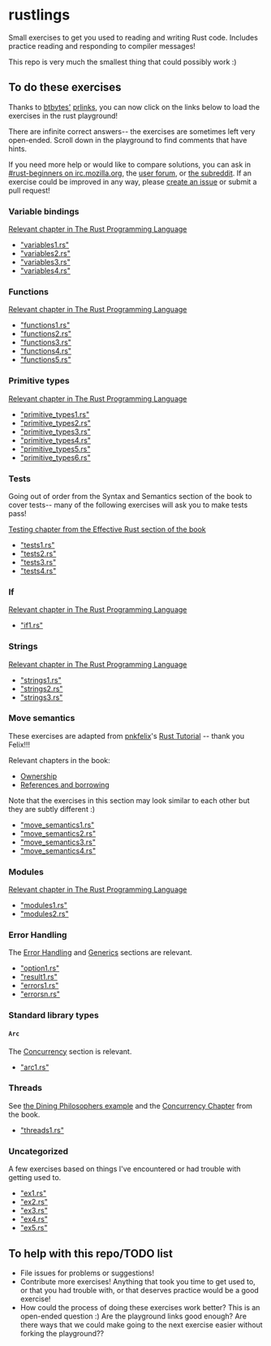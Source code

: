 # rustlings

Small exercises to get you used to reading and writing Rust code. Includes practice reading and responding to
compiler messages!

This repo is very much the smallest thing that could possibly work :)

## To do these exercises

Thanks to [btbytes'](https://twitter.com/btbytes) [prlinks](https://github.com/btbytes/prlink), you can now click on the links below to load the exercises in the rust playground!

There are infinite correct answers-- the exercises are sometimes left very open-ended. Scroll down in the playground to find comments that have hints.

If you need more help or would like to compare solutions, you can ask in [#rust-beginners on irc.mozilla.org](https://chat.mibbit.com/?server=irc.mozilla.org&channel=%23rust-beginners ), the [user forum](https://users.rust-lang.org/), or [the subreddit](https://reddit.com/r/rust). If an exercise could be improved in any way, please [create an issue](https://github.com/carols10cents/rustlings/issues/new) or submit a pull request!

### Variable bindings

[Relevant chapter in The Rust Programming Language](https://doc.rust-lang.org/stable/book/variable-bindings.html)

- ["variables1.rs"](http://play.rust-lang.org/?code=%2F%2F+Make+me+compile%21+Scroll+down+for+hints+%3A%29%0A%0Afn+main%28%29+%7B%0A++++x+%3D+5%3B%0A++++println%21%28%22x+has+the+value+%7B%7D%22%2C+x%29%3B%0A%7D%0A%0A%0A%0A%0A%0A%0A%0A%0A%0A%0A%0A%0A%0A%0A%0A%0A%0A%0A%0A%0A%0A%0A%0A%0A%0A%0A%0A%0A%0A%0A%0A%0A%0A%2F%2F+Hint%3A+The+declaration+on+line+4+is+missing+a+keyword+that+is+needed+in+Rust%0A%2F%2F+to+create+a+new+variable+binding.%0A)
- ["variables2.rs"](http://play.rust-lang.org/?code=%2F%2F+Make+me+compile%21+Scroll+down+for+hints+%3A%29%0A%0Afn+main%28%29+%7B%0A++++let+x%3B%0A++++if+x+%3D%3D+10+%7B%0A++++++++println%21%28%22Ten%21%22%29%3B%0A++++%7D+else+%7B%0A++++++++println%21%28%22Not+ten%21%22%29%3B%0A++++%7D%0A%7D%0A%0A%0A%0A%0A%0A%0A%0A%0A%0A%0A%0A%0A%0A%0A%0A%0A%0A%0A%0A%0A%0A%0A%0A%0A%0A%0A%0A%0A%0A%2F%2F+The+compiler+message+is+saying+that+Rust+cannot+infer+the+type+that+the%0A%2F%2F+variable+binding+%60x%60+has+with+what+is+given+here.%0A%2F%2F+What+happens+if+you+annotate+line+4+with+a+type+annotation%3F%0A%2F%2F+What+if+you+give+x+a+value%3F%0A%2F%2F+What+if+you+do+both%3F%0A%2F%2F+What+type+should+x+be%2C+anyway%3F%0A%2F%2F+What+if+x+is+the+same+type+as+10%3F+What+if+it%27s+a+different+type%3F%0A)
- ["variables3.rs"](http://play.rust-lang.org/?code=%2F%2F+Make+me+compile%21+Scroll+down+for+hints+%3A%29%0A%0Afn+main%28%29+%7B%0A++++let+x+%3D+3%3B%0A++++println%21%28%22Number+%7B%7D%22%2C+x%29%3B%0A++++x+%3D+5%3B%0A++++println%21%28%22Number+%7B%7D%22%2C+x%29%3B%0A%7D%0A%0A%0A%0A%0A%0A%0A%0A%0A%0A%0A%0A%0A%0A%0A%0A%0A%0A%0A%0A%0A%0A%0A%0A%0A%0A%0A%0A%0A%0A%0A%0A%2F%2F+In+Rust%2C+variable+bindings+are+immutable+by+default.+But+here+we%27re+trying%0A%2F%2F+to+reassign+a+different+value+to+x%21+There%27s+a+keyword+we+can+use+to+make%0A%2F%2F+a+variable+binding+mutable+instead.%0A)
- ["variables4.rs"](http://play.rust-lang.org/?code=%2F%2F+Make+me+compile%21+Scroll+down+for+hints+%3A%29%0A%0Afn+main%28%29+%7B%0A++++let+x%3A+i32%3B%0A++++println%21%28%22Number+%7B%7D%22%2C+x%29%3B%0A%7D%0A%0A%0A%0A%0A%0A%0A%0A%0A%0A%0A%0A%0A%0A%0A%0A%0A%0A%0A%0A%0A%0A%0A%0A%0A%0A%0A%0A%0A%0A%0A%0A%0A%0A%2F%2F+Oops%21+In+this+exercise%2C+we+have+a+variable+binding+that+we%27ve+created+on%0A%2F%2F+line+4%2C+and+we%27re+trying+to+use+it+on+line+5%2C+but+we+haven%27t+given+it+a%0A%2F%2F+value.+We+can%27t+print+out+something+that+isn%27t+there%3B+try+giving+x+a+value%21%0A%2F%2F+This+is+an+error+that+can+cause+bugs+that%27s+very+easy+to+make+in+any%0A%2F%2F+programming+language+--+thankfully+the+Rust+compiler+has+caught+this+for+us%21%0A)

### Functions

[Relevant chapter in The Rust Programming Language](https://doc.rust-lang.org/stable/book/functions.html)

- ["functions1.rs"](http://play.rust-lang.org/?code=%2F%2F+Make+me+compile%21+Scroll+down+for+hints+%3A%29%0A%0Afn+main%28%29+%7B%0A++++call_me%28%29%3B%0A%7D%0A%0A%0A%0A%0A%0A%0A%0A%0A%0A%0A%0A%0A%0A%0A%0A%0A%0A%0A%0A%0A%0A%0A%0A%0A%0A%0A%0A%0A%0A%0A%0A%0A%0A%0A%2F%2F+This+main+function+is+calling+a+function+that+it+expects+to+exist%2C+but+the%0A%2F%2F+function+doesn%27t+exist.+It+expects+this+function+to+have+the+name+%60call_me%60.%0A%2F%2F+It+expects+this+function+to+not+take+any+arguments+and+not+return+a+value.%0A%2F%2F+Sounds+a+lot+like+%60main%60%2C+doesn%27t+it%3F%0A)
- ["functions2.rs"](http://play.rust-lang.org/?code=%2F%2F+Make+me+compile%21+Scroll+down+for+hints+%3A%29%0A%0Afn+main%28%29+%7B%0A++++call_me%283%29%3B%0A%7D%0A%0Afn+call_me%28num%29+%7B%0A++++for+i+in+0..num+%7B%0A++++++++println%21%28%22Ring%21+Call+number+%7B%7D%22%2C+i+%2B+1%29%3B%0A++++%7D%0A%7D%0A%0A%0A%0A%0A%0A%0A%0A%0A%0A%0A%0A%0A%0A%0A%0A%0A%0A%0A%0A%0A%0A%0A%0A%0A%0A%0A%0A%0A%2F%2F+Rust+requires+that+all+parts+of+a+function%27s+signature+have+type+annotations%2C%0A%2F%2F+but+%60call_me%60+is+missing+the+type+annotation+of+%60num%60.%0A)
- ["functions3.rs"](http://play.rust-lang.org/?code=%2F%2F+Make+me+compile%21+Scroll+down+for+hints+%3A%29%0A%0Afn+main%28%29+%7B%0A++++call_me%28%29%3B%0A%7D%0A%0Afn+call_me%28num%3A+i32%29+%7B%0A++++for+i+in+0..num+%7B%0A++++++++println%21%28%22Ring%21+Call+number+%7B%7D%22%2C+i+%2B+1%29%3B%0A++++%7D%0A%7D%0A%0A%0A%0A%0A%0A%0A%0A%0A%0A%0A%0A%0A%0A%0A%0A%0A%0A%0A%0A%0A%0A%0A%0A%0A%0A%0A%0A%0A%2F%2F+This+time%2C+the+function+*declaration*+is+okay%2C+but+there%27s+something+wrong%0A%2F%2F+with+the+place+where+we%27re+calling+the+function.%0A)
- ["functions4.rs"](http://play.rust-lang.org/?code=%2F%2F+Make+me+compile%21+Scroll+down+for+hints+%3A%29%0A%0A%2F%2F+This+store+is+having+a+sale+where+if+the+price+is+an+even+number%2C+you+get%0A%2F%2F+10+%28money+unit%29+off%2C+but+if+it%27s+an+odd+number%2C+it%27s+3+%28money+unit%29+less.%0A%0Afn+main%28%29+%7B%0A++++let+original_price+%3D+51%3B%0A++++println%21%28%22Your+sale+price+is+%7B%7D%22%2C+sale_price%28original_price%29%29%3B%0A%7D%0A%0Afn+sale_price%28price%3A+i32%29+-%3E+%7B%0A++++if+is_even%28price%29+%7B%0A++++++++price+-+10%0A++++%7D+else+%7B%0A++++++++price+-+3%0A++++%7D%0A%7D%0A%0Afn+is_even%28num%3A+i32%29+-%3E+bool+%7B%0A++++num+%25+2+%3D%3D+0%0A%7D%0A%0A%0A%0A%0A%0A%0A%0A%0A%0A%0A%0A%0A%0A%0A%0A%0A%0A%0A%0A%2F%2F+The+error+message+points+to+line+10+and+says+it+expects+a+type+after+the%0A%2F%2F+%60-%3E%60.+This+is+where+the+function%27s+return+type+should+be--+take+a+look+at%0A%2F%2F+the+%60is_even%60+function+for+an+example%21%0A)
- ["functions5.rs"](http://play.rust-lang.org/?code=%2F%2F+Make+me+compile%21+Scroll+down+for+hints+%3A%29%0A%0Afn+main%28%29+%7B%0A++++let+answer+%3D+square%283%29%3B%0A++++println%21%28%22The+answer+is+%7B%7D%22%2C+answer%29%3B%0A%7D%0A%0Afn+square%28num%3A+i32%29+-%3E+i32+%7B%0A++++num+*+num%3B%0A%7D%0A%0A%0A%0A%0A%0A%0A%0A%0A%0A%0A%0A%0A%0A%0A%0A%0A%0A%0A%0A%0A%0A%0A%0A%0A%0A%0A%0A%0A%0A%2F%2F+This+is+a+really+common+error+that+can+be+fixed+by+removing+one+character.%0A%2F%2F+It+happens+because+Rust+distinguishes+between+expressions+and+statements%3A+expressions+return%0A%2F%2F+a+value+and+statements+don%27t.+We+want+to+return+a+value+from+the+%60square%60+function%2C+but+it%0A%2F%2F+isn%27t+returning+one+right+now...%0A)

### Primitive types

[Relevant chapter in The Rust Programming Language](https://doc.rust-lang.org/stable/book/primitive-types.html)

- ["primitive_types1.rs"](http://play.rust-lang.org/?code=%2F%2F+Fill+in+the+rest+of+the+line+that+has+code+missing%21%0A%2F%2F+No+hints%2C+there%27s+no+tricks%2C+just+get+used+to+typing+these+%3A%29%0A%0Afn+main%28%29+%7B%0A++++%2F%2F+Booleans+%28%60bool%60%29%0A%0A++++let+is_morning+%3D+true%3B%0A++++if+is_morning+%7B%0A++++++++println%21%28%22Good+morning%21%22%29%3B%0A++++%7D%0A%0A++++let+%2F%2F+Finish+the+rest+of+this+line+like+the+example%21+Or+make+it+be+false%21%0A++++if+is_evening+%7B%0A++++++++println%21%28%22Good+evening%21%22%29%3B%0A++++%7D%0A%7D%0A)
- ["primitive_types2.rs"](http://play.rust-lang.org/?code=%2F%2F+Fill+in+the+rest+of+the+line+that+has+code+missing%21%0A%2F%2F+No+hints%2C+there%27s+no+tricks%2C+just+get+used+to+typing+these+%3A%29%0A%0Afn+main%28%29+%7B%0A++++%2F%2F+Characters+%28%60char%60%29%0A%0A++++let+my_first_initial+%3D+%27C%27%3B%0A++++if+my_first_initial.is_alphabetic%28%29+%7B%0A++++++++println%21%28%22Alphabetical%21%22%29%3B%0A++++%7D+else+if+my_first_initial.is_numeric%28%29+%7B%0A++++++++println%21%28%22Numerical%21%22%29%3B%0A++++%7D+else+%7B%0A++++++++println%21%28%22Neither+alphabetic+nor+numeric%21%22%29%3B%0A++++%7D%0A%0A++++let+%2F%2F+Finish+this+line+like+the+example%21+What%27s+your+favorite+character%3F%0A++++%2F%2F+Try+a+letter%2C+try+a+number%2C+try+a+special+character%2C+try+a+character%0A++++%2F%2F+from+a+different+language+than+your+own%2C+try+an+emoji%21%0A++++if+your_character.is_alphabetic%28%29+%7B%0A++++++++println%21%28%22Alphabetical%21%22%29%3B%0A++++%7D+else+if+your_character.is_numeric%28%29+%7B%0A++++++++println%21%28%22Numerical%21%22%29%3B%0A++++%7D+else+%7B%0A++++++++println%21%28%22Neither+alphabetic+nor+numeric%21%22%29%3B%0A++++%7D%0A%7D%0A)
- ["primitive_types3.rs"](http://play.rust-lang.org/?code=%2F%2F+Create+an+array+with+at+least+100+elements+in+it+where+the+%3F%3F%3F+is.+%0A%2F%2F+Scroll+down+for+hints%21%0A%0Afn+main%28%29+%7B%0A++++let+a+%3D+%3F%3F%3F%0A%0A++++if+a.len%28%29+%3E%3D+100+%7B%0A++++++++println%21%28%22Wow%2C+that%27s+a+big+array%21%22%29%3B%0A++++%7D+else+%7B%0A++++++++println%21%28%22Meh%2C+I+eat+arrays+like+that+for+breakfast.%22%29%3B%0A++++%7D%0A%7D%0A%0A%0A%0A%0A%0A%0A%0A%0A%0A%0A%0A%0A%0A%0A%0A%0A%0A%0A%0A%0A%0A%0A%0A%0A%0A%0A%0A%2F%2F+There%27s+a+shorthand+to+initialize+Arrays+with+a+certain+size+that+does+not+%0A%2F%2F+require+you+to+type+in+100+items+%28but+you+certainly+can+if+you+want%21%29%0A%2F%2F+Check+out+the+Primitive+Types+-%3E+Arrays+section+of+the+book%3A%0A%2F%2F+http%3A%2F%2Fdoc.rust-lang.org%2Fstable%2Fbook%2Fprimitive-types.html%23arrays%0A%2F%2F+Bonus%3A+what+are+some+other+things+you+could+have+that+would+return+true%0A%2F%2F+for+%60a.len%28%29+%3E%3D+100%60%3F%0A)
- ["primitive_types4.rs"](http://play.rust-lang.org/?code=%2F%2F+Get+a+slice+out+of+Array+a+where+the+%3F%3F%3F+is+so+that+the+%60if%60+statement%0A%2F%2F+returns+true.+Scroll+down+for+hints%21%21%0A%0Afn+main%28%29+%7B%0A++++let+a+%3D+%5B1%2C+2%2C+3%2C+4%2C+5%5D%3B%0A%0A++++let+nice_slice+%3D+%3F%3F%3F%0A%0A++++if+nice_slice+%3D%3D+%5B2%2C+3%2C+4%5D+%7B%0A++++++++println%21%28%22Nice+slice%21%22%29%3B%0A++++%7D+else+%7B%0A++++++++println%21%28%22Not+quite+what+I+was+expecting...+I+see%3A+%7B%3A%3F%7D%22%2C+nice_slice%29%3B%0A++++%7D%0A%7D%0A%0A%0A%0A%0A%0A%0A%0A%0A%0A%0A%0A%0A%0A%0A%0A%0A%0A%0A%0A%0A%0A%0A%0A%0A%0A%2F%2F+Take+a+look+at+the+Primitive+Types+-%3E+Slices+section+of+the+book%3A%0A%2F%2F+http%3A%2F%2Fdoc.rust-lang.org%2Fstable%2Fbook%2Fprimitive-types.html%23slices%0A%2F%2F+and+use+the+starting+and+ending+indices+of+the+items+in+the+Array%0A%2F%2F+that+you+want+to+end+up+in+the+slice.%0A%0A%2F%2F+If+you%27re+curious+why+the+right+hand+of+the+%60%3D%3D%60+comparison+does+not%0A%2F%2F+have+an+ampersand+for+a+reference+since+the+left+hand+side+is+a%0A%2F%2F+reference%2C+take+a+look+at+the+Deref+coercions+chapter%3A%0A%2F%2F+http%3A%2F%2Fdoc.rust-lang.org%2Fstable%2Fbook%2Fderef-coercions.html%0A)
- ["primitive_types5.rs"](http://play.rust-lang.org/?code=%2F%2F+Destructure+the+%60cat%60+tuple+so+that+the+println+will+work.%0A%2F%2F+Scroll+down+for+hints%21%0A%0Afn+main%28%29+%7B%0A++++let+cat+%3D+%28%22Furry+McFurson%22%2C+3.5%29%3B%0A++++let+%2F*+your+pattern+here+*%2F+%3D+cat%3B%0A%0A++++println%21%28%22%7B%7D+is+%7B%7D+years+old.%22%2C+name%2C+age%29%3B%0A%7D%0A%0A%0A%0A%0A%0A%0A%0A%0A%0A%0A%0A%0A%0A%0A%0A%0A%0A%0A%0A%0A%0A%0A%0A%0A%0A%0A%0A%0A%0A%0A%2F%2F+Take+a+look+at+the+Primitive+Types+-%3E+Tuples+section+of+the+book%3A%0A%2F%2F+http%3A%2F%2Fdoc.rust-lang.org%2Fstable%2Fbook%2Fprimitive-types.html%23tuples%0A%2F%2F+Particularly+the+part+about+%22destructuring+lets%22.+You%27ll+need+to%0A%2F%2F+make+a+pattern+to+bind+%60name%60+and+%60age%60+to+the+appropriate+parts%0A%2F%2F+of+the+tuple.+You+can+do+it%21%21%0A)
- ["primitive_types6.rs"](http://play.rust-lang.org/?code=%2F%2F+Use+a+tuple+index+to+access+the+second+element+of+%60numbers%60.%0A%2F%2F+You+can+put+this+right+into+the+%60println%21%60+where+the+%3F%3F%3F+is.%0A%2F%2F+Scroll+down+for+hints%21%0A%0Afn+main%28%29+%7B%0A++++let+numbers+%3D+%281%2C+2%2C+3%29%3B%0A++++println%21%28%22The+second+number+is+%7B%7D%22%2C+%3F%3F%3F%29%3B%0A%7D%0A%0A%0A%0A%0A%0A%0A%0A%0A%0A%0A%0A%0A%0A%0A%0A%0A%0A%0A%0A%0A%0A%0A%0A%0A%0A%0A%0A%0A%0A%0A%0A%2F%2F+While+you+could+use+a+destructuring+%60let%60+for+the+tuple+here%2C+try+%0A%2F%2F+indexing+into+it+instead%2C+as+explained+here%3A%0A%2F%2F+http%3A%2F%2Fdoc.rust-lang.org%2Fstable%2Fbook%2Fprimitive-types.html%23tuple-indexing%0A%2F%2F+Now+you+have+another+tool+in+your+toolbox%21%0A)

### Tests

Going out of order from the Syntax and Semantics section of the book to cover tests-- many of the
following exercises will ask you to make tests pass!

[Testing chapter from the Effective Rust section of the book](https://doc.rust-lang.org/stable/book/testing.html)

- ["tests1.rs"](http://play.rust-lang.org/?code=%2F%2F+This+test+has+a+problem+with+it+--+make+the+test+compile%21+Make+the+test%0A%2F%2F+pass%21+Make+the+test+fail%21+Scroll+down+for+hints+%3A%29%0A%0A%23%5Bcfg%28test%29%5D%0Amod+tests+%7B%0A++++%23%5Btest%5D%0A++++fn+you_can_assert%28%29+%7B%0A++++++++assert%21%28%29%3B%0A++++%7D%0A%7D%0A%0A%0A%0A%0A%0A%0A%0A%0A%0A%0A%0A%0A%0A%0A%0A%0A%0A%0A%0A%0A%0A%0A%0A%0A%0A%0A%0A%0A%0A%2F%2F+You+don%27t+even+need+to+write+any+code+to+test+--+you+can+just+test+values+and+run+that%2C+even%0A%2F%2F+though+you+wouldn%27t+do+that+in+real+life+%3A%29+%60assert%21%60+is+a+macro+that+needs+an+argument.%0A%2F%2F+Depending+on+the+value+of+the+argument%2C+%60assert%21%60+will+do+nothing+%28in+which+case+the+test+will%0A%2F%2F+pass%29+or+%60assert%21%60+will+panic+%28in+which+case+the+test+will+fail%29.+So+try+giving+different+values%0A%2F%2F+to+%60assert%21%60+and+see+which+ones+compile%2C+which+ones+pass%2C+and+which+ones+fail+%3A%29%0A)
- ["tests2.rs"](http://play.rust-lang.org/?code=%2F%2F+This+test+has+a+problem+with+it+--+make+the+test+compile%21+Make+the+test%0A%2F%2F+pass%21+Make+the+test+fail%21+Scroll+down+for+hints+%3A%29%0A%0A%23%5Bcfg%28test%29%5D%0Amod+tests+%7B%0A++++%23%5Btest%5D%0A++++fn+you_can_assert_eq%28%29+%7B%0A++++++++assert_eq%21%28%29%3B%0A++++%7D%0A%7D%0A%0A%0A%0A%0A%0A%0A%0A%0A%0A%0A%0A%0A%0A%0A%0A%0A%0A%0A%0A%0A%0A%0A%0A%0A%0A%0A%0A%0A%0A%2F%2F+Like+the+previous+exercise%2C+you+don%27t+need+to+write+any+code+to+get+this+test+to+compile+and%0A%2F%2F+run.+%60assert_eq%21%60+is+a+macro+that+takes+two+arguments+and+compares+them.+Try+giving+it+two%0A%2F%2F+values+that+are+equal%21+Try+giving+it+two+arguments+that+are+different%21+Try+giving+it+two+values%0A%2F%2F+that+are+of+different+types%21+Try+switching+which+argument+comes+first+and+which+comes+second%21%0A)
- ["tests3.rs"](http://play.rust-lang.org/?code=%2F%2F+This+test+isn%27t+testing+our+function+--+make+it+do+that+in+such+a+way+that%0A%2F%2F+the+test+passes.+Then+write+a+second+test+that+tests+that+we+get+the+result%0A%2F%2F+we+expect+to+get+when+we+call+%60is_even%285%29%60.+Scroll+down+for+hints%21%0A%0Apub+fn+is_even%28num%3A+i32%29+-%3E+bool+%7B%0A++++num+%25+2+%3D%3D+0%0A%7D%0A%0A%23%5Bcfg%28test%29%5D%0Amod+tests+%7B%0A++++use+super%3A%3A*%3B%0A%0A++++%23%5Btest%5D%0A++++fn+is_true_when_even%28%29+%7B%0A++++++++assert%21%28false%29%3B%0A++++%7D%0A%7D%0A%0A%0A%0A%0A%0A%0A%0A%0A%0A%0A%0A%0A%0A%0A%0A%0A%0A%0A%0A%0A%0A%0A%2F%2F+You+can+call+a+function+right+where+you%27re+passing+arguments+to+%60assert%21%60+--+so+you+could+do%0A%2F%2F+something+like+%60assert%21%28having_fun%28%29%29%60.+If+you+want+to+check+that+you+indeed+get+false%2C+you%0A%2F%2F+can+negate+the+result+of+what+you%27re+doing+using+%60%21%60%2C+like+%60assert%21%28%21having_fun%28%29%29%60.%0A)
- ["tests4.rs"](http://play.rust-lang.org/?code=%2F%2F+This+test+isn%27t+testing+our+function+--+make+it+do+that+in+such+a+way+that%0A%2F%2F+the+test+passes.+Then+write+a+second+test+that+tests+that+we+get+the+result%0A%2F%2F+we+expect+to+get+when+we+call+%60times_two%60+with+a+negative+number.%0A%2F%2F+No+hints%2C+you+can+do+this+%3A%29%0A%0Apub+fn+times_two%28num%3A+i32%29+-%3E+i32+%7B%0A++++num+*+2%0A%7D%0A%0A%23%5Bcfg%28test%29%5D%0Amod+tests+%7B%0A++++use+super%3A%3A*%3B%0A%0A++++%23%5Btest%5D%0A++++fn+returns_twice_of_positive_numbers%28%29+%7B%0A++++++++assert_eq%21%284%2C+4%29%3B%0A++++%7D%0A%7D%0A)

### If

[Relevant chapter in The Rust Programming Language](https://doc.rust-lang.org/stable/book/if.html)

- ["if1.rs"](http://play.rust-lang.org/?code=fn+bigger%28a%3A+i32%2C+b%3Ai32%29+-%3E+i32+%7B%0A++++%2F%2F+Complete+this+function+to+return+the+bigger+number%21%0A++++%2F%2F+Do+not+use%3A%0A++++%2F%2F+-+return%0A++++%2F%2F+-+another+function+call%0A++++%2F%2F+-+additional+variables%0A++++%2F%2F+Scroll+down+for+hints.%0A%7D%0A%0Afn+main%28%29+%7B%0A++++assert_eq%21%2810%2C+bigger%2810%2C+8%29%29%3B%0A++++assert_eq%21%2842%2C+bigger%2832%2C+42%29%29%3B%0A%7D%0A%0A%0A%0A%0A%0A%0A%0A%0A%0A%0A%0A%0A%0A%0A%0A%0A%0A%0A%0A%0A%0A%0A%0A%0A%0A%0A%2F%2F+It%27s+possible+to+do+this+in+one+line+if+you+would+like%21%0A%2F%2F+Some+similar+examples+from+other+languages%3A%0A%2F%2F+-+In+C%28%2B%2B%29+this+would+be%3A+%60a+%3E+b+%3F+a+%3A+b%60%0A%2F%2F+-+In+Python+this+would+be%3A++%60a+if+a+%3E+b+else+b%60%0A%2F%2F+Remember+in+Rust+that%3A%0A%2F%2F+-+the+%60if%60+condition+does+not+need+to+be+surrounded+by+parentheses%0A%2F%2F+-+%60if%60%2F%60else%60+conditionals+are+expressions%0A%2F%2F+-+Each+condition+is+followed+by+a+%60%7B%7D%60+block.%0A)

### Strings

[Relevant chapter in The Rust Programming Language](https://doc.rust-lang.org/stable/book/strings.html)

- ["strings1.rs"](http://play.rust-lang.org/?code=%2F%2F+Make+me+compile+without+changing+the+function+signature%21+Scroll+down+for+hints+%3A%29%0A%0Afn+main%28%29+%7B%0A++++let+answer+%3D+current_favorite_color%28%29%3B%0A++++println%21%28%22My+current+favorite+color+is+%7B%7D%22%2C+answer%29%3B%0A%7D%0A%0Afn+current_favorite_color%28%29+-%3E+String+%7B%0A++++%22blue%22%0A%7D%0A%0A%0A%0A%0A%0A%0A%0A%0A%0A%0A%0A%0A%0A%0A%0A%0A%0A%0A%0A%0A%0A%0A%0A%0A%0A%0A%0A%0A%0A%2F%2F+The+%60current_favorite_color%60+function+is+currently+returning+a+string+slice+with+the+%60%27static%60%0A%2F%2F+lifetime.+We+know+this+because+the+data+of+the+string+lives+in+our+code+itself+--+it+doesn%27t%0A%2F%2F+come+from+a+file+or+user+input+or+another+program+--+so+it+will+live+as+long+as+our+program%0A%2F%2F+lives.+But+it+is+still+a+string+slice.+There%27s+one+way+to+create+a+%60String%60+by+converting+a%0A%2F%2F+string+slice+covered+in+the+Strings+chapter+of+the+book%2C+and+another+way+that+uses+the+%60From%60%0A%2F%2F+trait.%0A)
- ["strings2.rs"](http://play.rust-lang.org/?code=%2F%2F+Make+me+compile+without+changing+the+function+signature%21+Scroll+down+for+hints+%3A%29%0A%0Afn+main%28%29+%7B%0A++++let+guess1+%3D+%22blue%22.to_string%28%29%3B+%2F%2F+Try+not+changing+this+line+%3A%29%0A++++let+correct+%3D+guess_favorite_color%28guess1%29%3B%0A++++if+correct+%7B%0A++++++++println%21%28%22You+guessed+correctly%21%22%29%3B%0A++++%7D+else+%7B%0A++++++++println%21%28%22Nope%2C+that%27s+not+it.%22%29%3B%0A++++%7D%0A%7D%0A%0Afn+guess_favorite_color%28attempt%3A+%26str%29+-%3E+bool+%7B%0A++++attempt+%3D%3D+%22green%22%0A%7D%0A%0A%0A%0A%0A%0A%0A%0A%0A%0A%0A%0A%0A%0A%0A%0A%0A%0A%0A%0A%0A%0A%0A%0A%0A%2F%2F+Yes%2C+it+would+be+really+easy+to+fix+this+by+just+changing+the+value+bound+to+%60guess1%60+to+be+a%0A%2F%2F+string+slice+instead+of+a+%60String%60%2C+wouldn%27t+it%3F%3F+There+is+a+way+to+add+one+character+to+line%0A%2F%2F+5%2C+though%2C+that+will+coerce+the+%60String%60+into+a+string+slice.%0A)
- ["strings3.rs"](http://play.rust-lang.org/?code=%2F%2F+Ok%2C+here+are+a+bunch+of+values--+some+are+%60Strings%60%2C+some+are+%60%26strs%60.+Your%0A%2F%2F+task+is+to+call+one+of+these+two+functions+on+each+value+depending+on+what%0A%2F%2F+you+think+each+value+is.+That+is%2C+add+either+%60string_slice%60+or+%60string%60%0A%2F%2F+before+the+parentheses+on+each+line.+If+you%27re+right%2C+it+will+compile%21%0A%0Afn+string_slice%28arg%3A+%26str%29+%7B+println%21%28%22%7B%7D%22%2C+arg%29%3B+%7D%0Afn+string%28arg%3A+String%29+%7B+println%21%28%22%7B%7D%22%2C+arg%29%3B+%7D%0A%0Afn+main%28%29+%7B%0A++++%28%22blue%22%29%3B%0A++++%28%22red%22.to_string%28%29%29%3B%0A++++%28String%3A%3Afrom%28%22hi%22%29%29%3B%0A++++%28format%21%28%22Interpolation+%7B%7D%22%2C+%22Station%22%29%29%3B%0A++++%28%26String%3A%3Afrom%28%22abc%22%29%5B0..1%5D%29%3B%0A++++%28%22++hello+there+%22.trim%28%29%29%3B%0A++++%28%22Happy+Monday%21%22.to_string%28%29.replace%28%22Mon%22%2C+%22Tues%22%29%29%3B%0A++++%28%22mY+sHiFt+KeY+iS+sTiCkY%22.to_lowercase%28%29%29%3B%0A%7D%0A)

### Move semantics

These exercises are adapted from [pnkfelix]()'s [Rust Tutorial](http://pnkfelix.github.io/rust-examples-icfp2014/) -- thank you Felix!!!

Relevant chapters in the book:
- [Ownership](https://doc.rust-lang.org/stable/book/ownership.html)
- [References and borrowing](https://doc.rust-lang.org/stable/book/references-and-borrowing.html)

Note that the exercises in this section may look similar to each other but they are subtly different :)

- ["move_semantics1.rs"](http://play.rust-lang.org/?code=%2F%2F+Make+me+compile%21+Scroll+down+for+hints+%3A%29%0A%0Apub+fn+main%28%29+%7B%0A++++let+vec0+%3D+Vec%3A%3Anew%28%29%3B%0A%0A++++let+vec1+%3D+fill_vec%28vec0%29%3B%0A%0A++++println%21%28%22%7B%7D+has+length+%7B%7D+content+%60%7B%3A%3F%7D%60%22%2C+%22vec1%22%2C+vec1.len%28%29%2C+vec1%29%3B%0A%0A++++vec1.push%2888%29%3B%0A%0A++++println%21%28%22%7B%7D+has+length+%7B%7D+content+%60%7B%3A%3F%7D%60%22%2C+%22vec1%22%2C+vec1.len%28%29%2C+vec1%29%3B%0A%0A%7D%0A%0Afn+fill_vec%28vec%3A+Vec%3Ci32%3E%29+-%3E+Vec%3Ci32%3E+%7B%0A++++let+mut+vec+%3D+vec%3B%0A%0A++++vec.push%2822%29%3B%0A++++vec.push%2844%29%3B%0A++++vec.push%2866%29%3B%0A%0A++++vec%0A%7D%0A%0A%0A%0A%0A%0A%0A%0A%0A%0A%0A%0A%0A%0A%0A%0A%2F%2F+So+you%27ve+got+the+%22cannot+borrow+immutable+local+variable+%60vec1%60+as+mutable%22+error+on+line+10%2C%0A%2F%2F+right%3F+The+fix+for+this+is+going+to+be+adding+one+keyword%2C+and+the+addition+is+NOT+on+line+10%0A%2F%2F+where+the+error+is.%0A)
- ["move_semantics2.rs"](http://play.rust-lang.org/?code=%2F%2F+Make+me+compile+without+changing+line+9%21+Scroll+down+for+hints+%3A%29%0A%0Apub+fn+main%28%29+%7B%0A++++let+vec0+%3D+Vec%3A%3Anew%28%29%3B%0A%0A++++let+mut+vec1+%3D+fill_vec%28vec0%29%3B%0A%0A++++%2F%2F+Do+not+change+the+following+line%21%0A++++println%21%28%22%7B%7D+has+length+%7B%7D+content+%60%7B%3A%3F%7D%60%22%2C+%22vec0%22%2C+vec0.len%28%29%2C+vec0%29%3B%0A%0A++++vec1.push%2888%29%3B%0A%0A++++println%21%28%22%7B%7D+has+length+%7B%7D+content+%60%7B%3A%3F%7D%60%22%2C+%22vec1%22%2C+vec1.len%28%29%2C+vec1%29%3B%0A%0A%7D%0A%0Afn+fill_vec%28vec%3A+Vec%3Ci32%3E%29+-%3E+Vec%3Ci32%3E+%7B%0A++++let+mut+vec+%3D+vec%3B%0A%0A++++vec.push%2822%29%3B%0A++++vec.push%2844%29%3B%0A++++vec.push%2866%29%3B%0A%0A++++vec%0A%7D%0A%0A%0A%0A%0A%0A%0A%0A%0A%0A%0A%0A%0A%0A%0A%2F%2F+So+%60vec0%60+is+being+*moved*+into+the+function+%60fill_vec%60+when+we+call+it+on%0A%2F%2F+line+6%2C+which+means+it+gets+dropped+at+the+end+of+%60fill_vec%60%2C+which+means+we%0A%2F%2F+can%27t+use+%60vec0%60+again+on+line+9+%28or+anywhere+else+in+%60main%60+after+the%0A%2F%2F+%60fill_vec%60+call+for+that+matter%29.+We+could+fix+this+in+a+few+ways%2C+try+them%0A%2F%2F+all%21%0A%2F%2F+1.+Make+another%2C+separate+version+of+the+data+that%27s+in+%60vec0%60+and+pass+that%0A%2F%2F+to+%60fill_vec%60+instead.%0A%2F%2F+2.+Make+%60fill_vec%60+borrow+its+argument+instead+of+taking+ownership+of+it%2C%0A%2F%2F+and+then+copy+the+data+within+the+function+in+order+to+return+an+owned%0A%2F%2F+%60Vec%3Ci32%3E%60%0A%2F%2F+3.+Make+%60fill_vec%60+*mutably*+borrow+its+argument+%28which+will+need+to+be%0A%2F%2F+mutable%29%2C+modify+it+directly%2C+then+not+return+anything.+Then+you+can+get+rid%0A%2F%2F+of+%60vec1%60+entirely+--+note+that+this+will+change+what+gets+printed+by+the%0A%2F%2F+first+%60println%21%60%0A)
- ["move_semantics3.rs"](http://play.rust-lang.org/?code=%2F%2F+Make+me+compile+without+adding+new+lines--+just+changing+existing+lines%21%0A%2F%2F+%28no+lines+with+multiple+semicolons+necessary%21%29%0A%2F%2F+Scroll+down+for+hints+%3A%29%0A%0Apub+fn+main%28%29+%7B%0A++++let+vec0+%3D+Vec%3A%3Anew%28%29%3B%0A%0A++++let+mut+vec1+%3D+fill_vec%28vec0%29%3B%0A%0A++++println%21%28%22%7B%7D+has+length+%7B%7D+content+%60%7B%3A%3F%7D%60%22%2C+%22vec1%22%2C+vec1.len%28%29%2C+vec1%29%3B%0A%0A++++vec1.push%2888%29%3B%0A%0A++++println%21%28%22%7B%7D+has+length+%7B%7D+content+%60%7B%3A%3F%7D%60%22%2C+%22vec1%22%2C+vec1.len%28%29%2C+vec1%29%3B%0A%0A%7D%0A%0Afn+fill_vec%28vec%3A+Vec%3Ci32%3E%29+-%3E+Vec%3Ci32%3E+%7B%0A++++vec.push%2822%29%3B%0A++++vec.push%2844%29%3B%0A++++vec.push%2866%29%3B%0A%0A++++vec%0A%7D%0A%0A%0A%0A%0A%0A%0A%0A%0A%0A%0A%0A%0A%0A%0A%0A%0A%0A%2F%2F+The+difference+between+this+one+and+the+previous+ones+is+that+the+first+line%0A%2F%2F+of+%60fn+fill_vec%60+that+had+%60let+mut+vec+%3D+vec%3B%60+is+no+longer+there.+You+can%2C%0A%2F%2F+instead+of+adding+that+line+back%2C+add+%60mut%60+in+one+place+that+will+change%0A%2F%2F+an+existing+binding+to+be+a+mutable+binding+instead+of+an+immutable+one+%3A%29%0A)
- ["move_semantics4.rs"](http://play.rust-lang.org/?code=%2F%2F+Refactor+this+code+so+that+instead+of+having+%60vec0%60+and+creating+the+vector%0A%2F%2F+in+%60fn+main%60%2C+we+instead+create+it+within+%60fn+fill_vec%60+and+transfer+the%0A%2F%2F+freshly+created+vector+from+fill_vec+to+its+caller.+Scroll+for+hints%21%0A%0Apub+fn+main%28%29+%7B%0A++++let+vec0+%3D+Vec%3A%3Anew%28%29%3B%0A%0A++++let+mut+vec1+%3D+fill_vec%28vec0%29%3B%0A%0A++++println%21%28%22%7B%7D+has+length+%7B%7D+content+%60%7B%3A%3F%7D%60%22%2C+%22vec1%22%2C+vec1.len%28%29%2C+vec1%29%3B%0A%0A++++vec1.push%2888%29%3B%0A%0A++++println%21%28%22%7B%7D+has+length+%7B%7D+content+%60%7B%3A%3F%7D%60%22%2C+%22vec1%22%2C+vec1.len%28%29%2C+vec1%29%3B%0A%0A%7D%0A%0Afn+fill_vec%28vec%3A+Vec%3Ci32%3E%29+-%3E+Vec%3Ci32%3E+%7B%0A++++let+mut+vec+%3D+vec%3B%0A%0A++++vec.push%2822%29%3B%0A++++vec.push%2844%29%3B%0A++++vec.push%2866%29%3B%0A%0A++++vec%0A%7D%0A%0A%0A%0A%0A%0A%0A%0A%0A%0A%0A%0A%0A%2F%2F+Stop+reading+whenever+you+feel+like+you+have+enough+direction+%3A%29+Or+try%0A%2F%2F+doing+one+step+and+then+fixing+the+compiler+errors+that+result%21%0A%2F%2F+So+the+end+goal+is+to%3A%0A%2F%2F+-+get+rid+of+the+first+line+in+main+that+creates+the+new+vector%0A%2F%2F+-+so+then+%60vec0%60+doesn%27t+exist%2C+so+we+can%27t+pass+it+to+%60fill_vec%60%0A%2F%2F+-+we+don%27t+want+to+pass+anything+to+%60fill_vec%60%2C+so+its+signature+should%0A%2F%2F+++reflect+that+it+does+not+take+any+arguments%0A%2F%2F+-+since+we%27re+not+creating+a+new+vec+in+%60main%60+anymore%2C+we+need+to+create%0A%2F%2F+++a+new+vec+in+%60fill_vec%60%2C+similarly+to+the+way+we+did+in+%60main%60%0A)

### Modules

[Relevant chapter in The Rust Programming Language](https://doc.rust-lang.org/stable/book/crates-and-modules.html)

- ["modules1.rs"](http://play.rust-lang.org/?code=%2F%2F+Make+me+compile%21+Scroll+down+for+hints+%3A%29%0A%0Amod+sausage_factory+%7B%0A++++fn+make_sausage%28%29+%7B%0A++++++++println%21%28%22sausage%21%22%29%3B%0A++++%7D%0A%7D%0A%0Afn+main%28%29+%7B%0A++++sausage_factory%3A%3Amake_sausage%28%29%3B%0A%7D%0A%0A%0A%0A%0A%0A%0A%0A%0A%0A%0A%0A%0A%0A%0A%0A%0A%0A%0A%0A%0A%0A%0A%0A%0A%0A%0A%0A%0A%2F%2F+Everything+is+private+in+Rust+by+default--+but+there%27s+a+keyword+we+can+use%0A%2F%2F+to+make+something+public%21+The+compiler+error+should+point+to+the+thing+that%0A%2F%2F+needs+to+be+public.%0A)
- ["modules2.rs"](http://play.rust-lang.org/?code=%2F%2F+Make+me+compile%21+Scroll+down+for+hints+%3A%29%0A%0Amod+us_presidential_frontrunners+%7B%0A++++use+self%3A%3Ademocrats%3A%3AHILLARY_CLINTON+as+democrat%3B%0A++++use+self%3A%3Arepublicans%3A%3ADONALD_TRUMP+as+republican%3B%0A%0A++++mod+democrats+%7B%0A++++++++pub+const+HILLARY_CLINTON%3A+%26%27static+str+%3D+%22Hillary+Clinton%22%3B%0A++++++++pub+const+BERNIE_SANDERS%3A+%26%27static+str+%3D+%22Bernie+Sanders%22%3B%0A++++%7D%0A%0A++++mod+republicans+%7B%0A++++++++pub+const+DONALD_TRUMP%3A+%26%27static+str+%3D+%22Donald+Trump%22%3B%0A++++++++pub+const+JEB_BUSH%3A+%26%27static+str+%3D+%22Jeb+Bush%22%3B%0A++++%7D%0A%7D%0A%0Afn+main%28%29+%7B%0A++++println%21%28%22candidates%3A+%7B%7D+and+%7B%7D%22%2C%0A+++++++++++++us_presidential_frontrunners%3A%3Ademocrat%2C%0A+++++++++++++us_presidential_frontrunners%3A%3Arepublican%29%3B%0A%7D%0A%0A%0A%0A%0A%0A%0A%0A%0A%0A%0A%0A%0A%0A%0A%0A%0A%0A%2F%2F+The+us_presidential_frontrunners+module+is+trying+to+present+an+external%0A%2F%2F+interface+%28the+%60democrat%60+and+%60republican%60+constants%29+that+is+different+than%0A%2F%2F+its+internal+structure+%28the+%60democrats%60+and+%60republicans%60+modules+and%0A%2F%2F+associated+constants%29.+It%27s+almost+there+except+for+one+keyword+missing+for%0A%2F%2F+each+constant.%0A%2F%2F+One+more+hint%3A+I+wish+the+compiler+error%2C+instead+of+saying+%22unresolved+name%0A%2F%2F+%60us_presidential_frontrunners%3A%3Ademocrat%60%22%2C+could+say++%22constant%0A%2F%2F+%60us_presidential_frontrunners%3A%3Ademocrat%60+is+private%22%21)

### Error Handling

The [Error Handling](https://doc.rust-lang.org/stable/book/error-handling.html) and [Generics](https://doc.rust-lang.org/stable/book/generics.html) sections are relevant.

- ["option1.rs"](http://play.rust-lang.org/?code=%2F%2F+This+example+panics+because+the+second+time+it+calls+%60pop%60%2C+the+%60vec%60%0A%2F%2F+is+empty%2C+so+%60pop%60+returns+%60None%60%2C+and+%60unwrap%60+panics+if+it%27s+called%0A%2F%2F+on+%60None%60.+Handle+this+in+a+more+graceful+way+than+calling+%60unwrap%60%21%0A%2F%2F+Scroll+down+for+hints+%3A%29%0A%0Afn+main%28%29+%7B%0A++++let+mut+list+%3D+vec%21%5B3%5D%3B%0A%0A++++let+last+%3D+list.pop%28%29.unwrap%28%29%3B%0A++++println%21%28%22The+last+item+in+the+list+is+%7B%3A%3F%7D%22%2C+last%29%3B%0A%0A++++let+second_to_last+%3D+list.pop%28%29.unwrap%28%29%3B%0A++++println%21%28%22The+second-to-last+item+in+the+list+is+%7B%3A%3F%7D%22%2C+second_to_last%29%3B%0A%7D%0A%0A%0A%0A%0A%0A%0A%0A%0A%0A%0A%0A%0A%0A%0A%0A%0A%0A%0A%0A%0A%0A%0A%0A%0A%0A%2F%2F+Try+using+a+%60match%60+statement+where+the+arms+are+%60Some%28thing%29%60+and+%60None%60.%0A%2F%2F+Or+set+a+default+value+to+print+out+if+you+get+%60None%60+by+using+the%0A%2F%2F+function+%60unwrap_or%60.%0A%2F%2F+Or+use+an+%60if+let%60+statement+on+the+result+of+%60pop%28%29%60+to+both+destructure%0A%2F%2F+a+%60Some%60+value+and+only+print+out+something+if+we+have+a+value%21%0A)
- ["result1.rs"](http://play.rust-lang.org/?code=%2F%2F+Make+this+test+pass%21+Scroll+down+for+hints+%3A%29%0A%0A%23%5Bderive%28PartialEq%2CDebug%29%5D%0Astruct+PositiveNonzeroInteger%28u64%29%3B%0A%0A%23%5Bderive%28PartialEq%2CDebug%29%5D%0Aenum+CreationError+%7B%0A++++Negative%2C%0A++++Zero%2C%0A%7D%0A%0Aimpl+PositiveNonzeroInteger+%7B%0A++++fn+new%28value%3A+i64%29+-%3E+Result%3CPositiveNonzeroInteger%2C+CreationError%3E+%7B%0A++++++++Ok%28PositiveNonzeroInteger%28value+as+u64%29%29%0A++++%7D%0A%7D%0A%0A%23%5Btest%5D%0Afn+test_creation%28%29+%7B%0A++++assert%21%28PositiveNonzeroInteger%3A%3Anew%2810%29.is_ok%28%29%29%3B%0A++++assert_eq%21%28Err%28CreationError%3A%3ANegative%29%2C+PositiveNonzeroInteger%3A%3Anew%28-10%29%29%3B%0A++++assert_eq%21%28Err%28CreationError%3A%3AZero%29%2C+PositiveNonzeroInteger%3A%3Anew%280%29%29%3B%0A%7D%0A%0A%0A%0A%0A%0A%0A%0A%0A%0A%0A%0A%0A%0A%0A%0A%0A%2F%2F+%60PositiveNonzeroInteger%3A%3Anew%60+is+always+creating+a+new+instance+and+returning+an+%60Ok%60+result.%0A%2F%2F+It+should+be+doing+some+checking%2C+returning+an+%60Err%60+result+if+those+checks+fail%2C+and+only%0A%2F%2F+returning+an+%60Ok%60+result+if+those+checks+determine+that+everything+is...+okay+%3A%29%0A)
- ["errors1.rs"](http://play.rust-lang.org/?code=%2F%2F+This+function+refuses+to+generate+text+to+be+printed+on+a+nametag+if%0A%2F%2F+you+pass+it+an+empty+string.+It%27d+be+nicer+if+it+explained+what+the+problem%0A%2F%2F+was%2C+instead+of+just+sometimes+returning+%60None%60.+The+2nd+test+currently%0A%2F%2F+does+not+compile+or+pass%2C+but+it+illustrates+the+behavior+we+would+like%0A%2F%2F+this+function+to+have.%0A%2F%2F+Scroll+down+for+hints%21%21%21%0A%0Apub+fn+generate_nametag_text%28name%3A+String%29+-%3E+Option%3CString%3E+%7B%0A++++if+name.len%28%29+%3E+0+%7B%0A++++++++Some%28format%21%28%22Hi%21+My+name+is+%7B%7D%22%2C+name%29%29%0A++++%7D+else+%7B%0A++++++++%2F%2F+Empty+names+aren%27t+allowed.%0A++++++++None%0A++++%7D%0A%7D%0A%0A%23%5Bcfg%28test%29%5D%0Amod+tests+%7B%0A++++use+super%3A%3A*%3B%0A%0A++++%2F%2F+This+test+passes+initially+if+you+comment+out+the+2nd+test.%0A++++%2F%2F+You%27ll+need+to+update+what+this+test+expects+when+you+change%0A++++%2F%2F+the+function+under+test%21%0A++++%23%5Btest%5D%0A++++fn+generates_nametag_text_for_a_nonempty_name%28%29+%7B%0A++++++++assert_eq%21%28%0A++++++++++++generate_nametag_text%28%22Beyonc%C3%A9%22.into%28%29%29%2C%0A++++++++++++Some%28%22Hi%21+My+name+is+Beyonc%C3%A9%22.into%28%29%29%0A++++++++%29%3B%0A++++%7D%0A%0A++++%23%5Btest%5D%0A++++fn+explains_why_generating_nametag_text_fails%28%29+%7B%0A++++++++assert_eq%21%28%0A++++++++++++generate_nametag_text%28%22%22.into%28%29%29%2C%0A++++++++++++Err%28%22%60name%60+was+empty%3B+it+must+be+nonempty.%22.into%28%29%29%0A++++++++%29%3B%0A++++%7D%0A%7D%0A%0A%0A%0A%0A%0A%0A%0A%0A%0A%0A%0A%0A%0A%0A%0A%0A%0A%0A%0A%0A%2F%2F+%60Err%60+is+one+of+the+variants+of+%60Result%60%2C+so+what+the+2nd+test+is+saying%0A%2F%2F+is+that+%60generate_nametag_text%60+should+return+a+%60Result%60+instead+of+an%0A%2F%2F+%60Option%60.%0A%0A%2F%2F+To+make+this+change%2C+you%27ll+need+to%3A%0A%2F%2F+-+update+the+return+type+in+the+function+signature+to+be+a+Result+that%0A%2F%2F+++could+be+the+variants+%60Ok%28String%29%60+and+%60Err%28String%29%60%0A%2F%2F+-+change+the+body+of+the+function+to+return+%60Ok%28stuff%29%60+where+it+currently%0A%2F%2F+++returns+%60Some%28stuff%29%60%0A%2F%2F+-+change+the+body+of+the+function+to+return+%60Err%28error+message%29%60+where+it%0A%2F%2F+++currently+returns+%60None%60%0A%2F%2F+-+change+the+first+test+to+expect+%60Ok%28stuff%29%60+where+it+currently+expects%0A%2F%2F+++%60Some%28stuff%29%60.%0A)
- ["errorsn.rs"](http://play.rust-lang.org/?code=%2F%2F+This+is+a+bigger+error+exercise+than+the+previous+ones%21%0A%2F%2F%0A%2F%2F+Edit+the+%60read_and_validate%60+function+so+that+it+compiles+and%0A%2F%2F+passes+the+tests...+so+many+things+could+go+wrong%21%0A%2F%2F%0A%2F%2F+-+Reading+from+stdin+could+produce+an+io%3A%3AError%0A%2F%2F+-+Parsing+the+input+could+produce+a+num%3A%3AParseIntError%0A%2F%2F+-+Validating+the+input+could+produce+a+CreationError+%28defined+below%29%0A%2F%2F%0A%2F%2F+How+can+we+lump+these+errors+into+one+general+error%3F+That+is%2C+what%0A%2F%2F+type+goes+where+the+question+marks+are%2C+and+how+do+we+return%0A%2F%2F+that+type+from+the+body+of+read_and_validate%3F%0A%2F%2F%0A%2F%2F+Scroll+down+for+hints+%3A%29%0A%0Ause+std%3A%3Aerror%3B%0Ause+std%3A%3Afmt%3B%0Ause+std%3A%3Aio%3B%0A%0A%2F%2F+PositiveNonzeroInteger+is+a+struct+defined+below+the+tests.%0Afn+read_and_validate%28b%3A+%26mut+io%3A%3ABufRead%29+-%3E+Result%3CPositiveNonzeroInteger%2C+%3F%3F%3F%3E+%7B%0A++++let+mut+line+%3D+String%3A%3Anew%28%29%3B%0A++++b.read_line%28%26mut+line%29%3B%0A++++let+num%3A+i64+%3D+line.trim%28%29.parse%28%29%3B%0A++++PositiveNonzeroInteger%3A%3Anew%28num%29%0A%7D%0A%0A%2F%2F+This+is+a+test+helper+function+that+turns+a+%26str+into+a+BufReader.%0Afn+test_with_str%28s%3A+%26str%29+-%3E+Result%3CPositiveNonzeroInteger%2C+Box%3Cerror%3A%3AError%3E%3E+%7B%0A++++let+mut+b+%3D+io%3A%3ABufReader%3A%3Anew%28s.as_bytes%28%29%29%3B%0A++++read_and_validate%28%26mut+b%29%0A%7D%0A%0A%23%5Btest%5D%0Afn+test_success%28%29+%7B%0A++++let+x+%3D+test_with_str%28%2242%5Cn%22%29%3B%0A++++assert_eq%21%28PositiveNonzeroInteger%2842%29%2C+x.unwrap%28%29%29%3B%0A%7D%0A%0A%23%5Btest%5D%0Afn+test_not_num%28%29+%7B%0A++++let+x+%3D+test_with_str%28%22eleven+billion%5Cn%22%29%3B%0A++++assert%21%28x.is_err%28%29%29%3B%0A%7D%0A%0A%23%5Btest%5D%0Afn+test_non_positive%28%29+%7B%0A++++let+x+%3D+test_with_str%28%22-40%5Cn%22%29%3B%0A++++assert%21%28x.is_err%28%29%29%3B%0A%7D%0A%0A%23%5Btest%5D%0Afn+test_ioerror%28%29+%7B%0A++++struct+Broken%3B%0A++++impl+io%3A%3ARead+for+Broken+%7B%0A++++++++fn+read%28%26mut+self%2C+_buf%3A+%26mut+%5Bu8%5D%29+-%3E+io%3A%3AResult%3Cusize%3E+%7B%0A++++++++++++Err%28io%3A%3AError%3A%3Anew%28io%3A%3AErrorKind%3A%3ABrokenPipe%2C+%22uh-oh%21%22%29%29%0A++++++++%7D%0A++++%7D%0A++++let+mut+b+%3D+io%3A%3ABufReader%3A%3Anew%28Broken%29%3B%0A++++assert%21%28read_and_validate%28%26mut+b%29.is_err%28%29%29%3B%0A%7D%0A%0A%23%5Bderive%28PartialEq%2CDebug%29%5D%0Astruct+PositiveNonzeroInteger%28u64%29%3B%0A%0Aimpl+PositiveNonzeroInteger+%7B%0A++++fn+new%28value%3A+i64%29+-%3E+Result%3CPositiveNonzeroInteger%2C+CreationError%3E+%7B%0A++++++++if+value+%3D%3D+0+%7B%0A++++++++++++Err%28CreationError%3A%3AZero%29%0A++++++++%7D+else+if+value+%3C+0+%7B%0A++++++++++++Err%28CreationError%3A%3ANegative%29%0A++++++++%7D+else+%7B%0A++++++++++++Ok%28PositiveNonzeroInteger%28value+as+u64%29%29%0A++++++++%7D%0A++++%7D%0A%7D%0A%0A%23%5Btest%5D%0Afn+test_positive_nonzero_integer_creation%28%29+%7B%0A++++assert%21%28PositiveNonzeroInteger%3A%3Anew%2810%29.is_ok%28%29%29%3B%0A++++assert_eq%21%28Err%28CreationError%3A%3ANegative%29%2C+PositiveNonzeroInteger%3A%3Anew%28-10%29%29%3B%0A++++assert_eq%21%28Err%28CreationError%3A%3AZero%29%2C+PositiveNonzeroInteger%3A%3Anew%280%29%29%3B%0A%7D%0A%0A%23%5Bderive%28PartialEq%2CDebug%29%5D%0Aenum+CreationError+%7B%0A++++Negative%2C%0A++++Zero%2C%0A%7D%0A%0Aimpl+fmt%3A%3ADisplay+for+CreationError+%7B%0A++++fn+fmt%28%26self%2C+f%3A+%26mut+fmt%3A%3AFormatter%29+-%3E+fmt%3A%3AResult+%7B%0A++++++++f.write_str%28%28self+as+%26error%3A%3AError%29.description%28%29%29%0A++++%7D%0A%7D%0A%0Aimpl+error%3A%3AError+for+CreationError+%7B%0A++++fn+description%28%26self%29+-%3E+%26str+%7B%0A++++++++match+*self+%7B%0A++++++++++++CreationError%3A%3ANegative+%3D%3E+%22Negative%22%2C%0A++++++++++++CreationError%3A%3AZero+%3D%3E+%22Zero%22%2C%0A++++++++%7D%0A++++%7D%0A%7D%0A%0A%2F%2F+First+hint%3A+To+figure+out+what+type+should+go+where+the+%3F%3F%3F+is%2C+take+a+look%0A%2F%2F+at+the+test+helper+function+%60test_with_str%60%2C+since+it+returns+whatever%0A%2F%2F+%60read_and_validate%60+returns+and%60test_with_str%60+has+its+signature+fully%0A%2F%2F+specified.%0A%0A%2F%2F+Next+hint%3A+anywhere+in+%60read_and_validate%60+that+we+call+a+function+that%0A%2F%2F+returns+a+%60Result%60%2C+wrap+that+call+in+a+%60try%21%60+macro+call.+Use+the+compiler%0A%2F%2F+error+messages+and+warnings+to+guide+you+to+all+the+places+you+need+to+do%0A%2F%2F+this.+You+might+need+to+rewrap+some+%60try%21%60+return+values+in+a+%60Result%3A%3AOk%60%21%0A%0A%2F%2F+This+works+because+under+the+hood%2C+the+%60try%21%60+macro+calls+%60From%3A%3Afrom%60%0A%2F%2F+on+the+error+value+to+convert+it+to+a+boxed+trait+object%2C+a+Box%3Cerror%3A%3AError%3E%2C%0A%2F%2F+which+is+polymorphic.%0A)

### Standard library types

#### `Arc`

The [Concurrency](https://doc.rust-lang.org/stable/book/concurrency.html) section is relevant.

- ["arc1.rs"](http://play.rust-lang.org/?code=%2F%2F+Make+this+code+compile+by+filling+in+a+value+for+%60shared_numbers%60+where+the%0A%2F%2F+TODO+comment+is+and+creating+an+initial+binding+for+%60child_numbers%60%0A%2F%2F+somewhere.+Try+not+to+create+any+copies+of+the+%60numbers%60+Vec%21%0A%2F%2F+Scroll+down+for+hints+%3A%29%0A%0Ause+std%3A%3Async%3A%3AArc%3B%0Ause+std%3A%3Athread%3B%0A%0Afn+main%28%29+%7B%0A++++let+numbers%3A+Vec%3C_%3E+%3D+%280..100u32%29.collect%28%29%3B%0A++++let+shared_numbers+%3D+%2F%2F+TODO%0A++++let+mut+joinhandles+%3D+Vec%3A%3Anew%28%29%3B%0A%0A++++for+offset+in+0..8+%7B%0A++++++++joinhandles.push%28%0A++++++++thread%3A%3Aspawn%28move+%7C%7C+%7B%0A++++++++++++let+mut+i+%3D+offset%3B%0A++++++++++++let+mut+sum+%3D+0%3B%0A++++++++++++while+i+%3C+child_numbers.len%28%29+%7B%0A++++++++++++++++sum+%2B%3D+child_numbers%5Bi%5D%3B%0A++++++++++++++++i+%2B%3D+5%3B%0A++++++++++++%7D%0A++++++++++++println%21%28%22Sum+of+offset+%7B%7D+is+%7B%7D%22%2C+offset%2C+sum%29%3B%0A++++++++%7D%29%29%3B%0A++++%7D%0A++++for+handle+in+joinhandles.into_iter%28%29+%7B%0A++++++++handle.join%28%29.unwrap%28%29%3B%0A++++%7D%0A%7D%0A%0A%0A%0A%0A%0A%0A%0A%0A%0A%0A%0A%0A%0A%0A%0A%0A%0A%0A%0A%0A%2F%2F+Make+%60shared_numbers%60+be+an+%60Arc%60+from+the+numbers+vector.+Then%2C+in+order%0A%2F%2F+to+avoid+creating+a+copy+of+%60numbers%60%2C+you%27ll+need+to+create+%60child_numbers%60%0A%2F%2F+inside+the+loop+but+still+in+the+main+thread.%0A%0A%2F%2F+%60child_numbers%60+should+be+a+clone+of+the+Arc+of+the+numbers+instead+of+a%0A%2F%2F+thread-local+copy+of+the+numbers.%0A)

### Threads

See [the Dining Philosophers example](https://doc.rust-lang.org/stable/book/dining-philosophers.html) and the [Concurrency Chapter](https://doc.rust-lang.org/stable/book/concurrency.html) from the book.

- ["threads1.rs"](<https://play.rust-lang.org/?code=%2F%2F%20Make%20this%20compile!%20Scroll%20down%20for%20hints%20%3A\)%20The%20idea%20is%20the%20thread%0A%2F%2F%20spawned%20on%20line%2017%20is%20completing%20jobs%20while%20the%20main%20thread%20is%0A%2F%2F%20monitoring%20progress%20until%2010%20jobs%20are%20completed.%20If%20you%20see%206%20lines%0A%2F%2F%20of%20%22waiting...%22%20and%20the%20program%20ends%20without%20timing%20out%20the%20playground%2C%0A%2F%2F%20you%27ve%20got%20it%20%3A\)%0A%0Ause%20std%3A%3Async%3A%3AArc%3B%0Ause%20std%3A%3Athread%3B%0Ause%20std%3A%3Atime%3A%3ADuration%3B%0A%0Astruct%20JobStatus%20%7B%0A%20%20%20%20jobs_completed%3A%20u32%2C%0A%7D%0A%0Afn%20main\(\)%20%7B%0A%20%20%20%20let%20status%20%3D%20Arc%3A%3Anew\(JobStatus%20%7B%20jobs_completed%3A%200%20%7D\)%3B%0A%20%20%20%20let%20status_shared%20%3D%20status.clone\(\)%3B%0A%20%20%20%20thread%3A%3Aspawn\(move%20%7C%7C%20%7B%0A%20%20%20%20%20%20%20%20for%20_%20in%200..10%20%7B%0A%20%20%20%20%20%20%20%20%20%20%20%20thread%3A%3Asleep\(Duration%3A%3Afrom_millis\(250\)\)%3B%0A%20%20%20%20%20%20%20%20%20%20%20%20status_shared.jobs_completed%20%2B%3D%201%3B%0A%20%20%20%20%20%20%20%20%7D%0A%20%20%20%20%7D\)%3B%0A%20%20%20%20while%20status.jobs_completed%20%3C%2010%20%7B%0A%20%20%20%20%20%20%20%20println!\(%22waiting...%20%22\)%3B%0A%20%20%20%20%20%20%20%20thread%3A%3Asleep\(Duration%3A%3Afrom_millis\(500\)\)%3B%0A%20%20%20%20%7D%0A%7D%0A%0A%0A%0A%0A%0A%0A%0A%0A%0A%0A%0A%0A%0A%0A%2F%2F%20%60Arc%60%20is%20an%20Atomic%20Reference%20Counted%20pointer%20that%20allows%20safe%2C%20shared%20access%0A%2F%2F%20to%20**immutable**%20data.%20But%20we%20want%20to%20*change*%20the%20number%20of%20%60jobs_completed%60%0A%2F%2F%20so%20we%27ll%20need%20to%20also%20use%20another%20type%20that%20will%20only%20allow%20one%20thread%20to%0A%2F%2F%20mutate%20the%20data%20at%20a%20time.%20Take%20a%20look%20at%20this%20section%20of%20the%20book%3A%0A%2F%2F%20https%3A%2F%2Fdoc.rust-lang.org%2Fstable%2Fbook%2Fconcurrency.html%23safe-shared-mutable-state%0A%2F%2F%20and%20keep%20scrolling%20if%20you%27d%20like%20more%20hints%20%3A\)%0A%0A%0A%0A%0A%0A%0A%0A%0A%0A%0A%2F%2F%20Do%20you%20now%20have%20an%20%60Arc%60%20%60Mutex%60%20%60JobStatus%60%20at%20the%20beginning%20of%20main%3F%20Like%3A%0A%2F%2F%20%60let%20status%20%3D%20Arc%3A%3Anew\(Mutex%3A%3Anew\(JobStatus%20%7B%20jobs_completed%3A%200%20%7D\)\)%3B%60%0A%2F%2F%20Similar%20to%20the%20code%20in%20the%20example%20in%20the%20book%20that%20happens%20after%20the%20text%0A%2F%2F%20that%20says%20%22We%20can%20use%20Arc%3CT%3E%20to%20fix%20this.%22.%20If%20not%2C%20give%20that%20a%20try!%20If%20you%0A%2F%2F%20do%20and%20would%20like%20more%20hints%2C%20keep%20scrolling!!%0A%0A%0A%0A%0A%0A%0A%0A%0A%0A%0A%0A%0A%2F%2F%20Make%20sure%20neither%20of%20your%20threads%20are%20holding%20onto%20the%20lock%20of%20the%20mutex%0A%2F%2F%20while%20they%20are%20sleeping%2C%20since%20this%20will%20prevent%20the%20other%20thread%20from%0A%2F%2F%20being%20allowed%20to%20get%20the%20lock.%20Locks%20are%20automatically%20released%20when%0A%2F%2F%20they%20go%20out%20of%20scope.%0A%0A%2F%2F%20Ok%2C%20so%2C%20real%20talk%2C%20this%20was%20actually%20tricky%20for%20*me*%20to%20do%20too.%20And%0A%2F%2F%20I%20could%20see%20a%20lot%20of%20different%20problems%20you%20might%20run%20into%2C%20so%20at%20this%0A%2F%2F%20point%20I%27m%20not%20sure%20which%20one%20you%27ve%20hit%20%3A\)%20Please%20see%20a%20few%20possible%0A%2F%2F%20answers%20on%20https%3A%2F%2Fgithub.com%2Fcarols10cents%2Frustlings%2Fissues%2F3%20--%0A%2F%2F%20mine%20is%20a%20little%20more%20complicated%20because%20I%20decided%20I%20wanted%20to%20see%0A%2F%2F%20the%20number%20of%20jobs%20currently%20done%20when%20I%20was%20checking%20the%20status.%0A%0A%2F%2F%20Please%20open%20an%20issue%20if%20you%27re%20still%20running%20into%20a%20problem%20that%0A%2F%2F%20these%20hints%20are%20not%20helping%20you%20with%2C%20or%20if%20you%27ve%20looked%20at%20the%20sample%0A%2F%2F%20answers%20and%20don%27t%20understand%20why%20they%20work%20and%20yours%20doesn%27t.%0A%0A%2F%2F%20If%20you%27ve%20learned%20from%20the%20sample%20solutions%2C%20I%20encourage%20you%20to%20come%0A%2F%2F%20back%20to%20this%20exercise%20and%20try%20it%20again%20in%20a%20few%20days%20to%20reinforce%0A%2F%2F%20what%20you%27ve%20learned%20%3A\)%0A&version=stable>)

### Uncategorized

A few exercises based on things I've encountered or had trouble with getting used to.

- ["ex1.rs"](http://play.rust-lang.org/?code=%2F%2F+Make+me+compile%21%0A%0Afn+main%28%29+%7B%0A++++println%21%28%29%3B%0A%7D%0A)
- ["ex2.rs"](http://play.rust-lang.org/?code=%2F%2F+Make+me+compile%21%0A%0Afn+something%28%29+-%3E+String+%7B%0A++++%22hi%21%22%0A%7D%0A%0Afn+main%28%29+%7B%0A++++println%21%28%22%7B%7D%22%2C+something%28%29%29%3B%0A%7D%0A)
- ["ex3.rs"](http://play.rust-lang.org/?code=%2F%2F+Make+me+compile%21%0A%0Astruct+Foo+%7B%0A++++capacity%3A+i32%2C%0A%7D%0A%0Afn+main%28%29+%7B%0A++++println%21%28%22%7B%3A%3F%7D%22%2C+Foo+%7B+capacity%3A+3+%7D%29%3B%0A%7D%0A)
- ["ex4.rs"](http://play.rust-lang.org/?code=%2F%2F+Make+me+compile%21%0A%0Afn+something%28%29+-%3E+Result%3Ci32%2C+std%3A%3Anum%3A%3AParseIntError%3E+%7B%0A++++let+x%3Ai32+%3D+%223%22.parse%28%29%3B%0A++++Ok%28x+*+4%29%0A%7D%0A%0Afn+main%28%29+%7B%0A++++match+something%28%29+%7B%0A++++++++Ok%28..%29+%3D%3E+println%21%28%22You+win%21%22%29%2C%0A++++++++Err%28e%29+%3D%3E+println%21%28%22Oh+no+something+went+wrong%3A+%7B%7D%22%2C+e%29%2C%0A++++%7D%0A%7D%0A)
- ["ex5.rs"](http://play.rust-lang.org/?code=%2F%2F+Make+me+compile%21%0A%0Aenum+Reaction%3C%27a%3E+%7B%0A++++Sad%28%26%27a+str%29%2C%0A++++Happy%28%26%27a+str%29%2C%0A%7D%0A%0Afn+express%28sentiment%3A+Reaction%29+%7B%0A++++match+sentiment+%7B%0A++++++++Reaction%3A%3ASad%28s%29+%3D%3E+println%21%28%22%3A%28+%7B%7D%22%2C+s%29%2C%0A++++++++Reaction%3A%3AHappy%28s%29+%3D%3E+println%21%28%22%3A%29+%7B%7D%22%2C+s%29%2C%0A++++%7D%0A%7D%0A%0Afn+main+%28%29+%7B%0A++++let+x+%3D+Reaction%3A%3AHappy%28%22It%27s+a+great+day+for+Rust%21%22%29%3B%0A++++express%28x%29%3B%0A++++express%28x%29%3B%0A++++let+y+%3D+Reaction%3A%3ASad%28%22This+code+doesn%27t+compile+yet.%22%29%3B%0A++++express%28y%29%3B%0A%7D%0A)

## To help with this repo/TODO list

* File issues for problems or suggestions!
* Contribute more exercises! Anything that took you time to get used to, or that you had trouble with, or that deserves practice would be a good exercise!
* How could the process of doing these exercises work better? This is an open-ended question :) Are the playground links good enough? Are there ways that we could make going to the next exercise easier without forking the playground??
